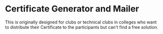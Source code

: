 
# Certificate Generator and Mailer

This is originally designed for clubs or technical clubs in colleges who want to distribute their Certificate to the participants but can't find a free solution.

